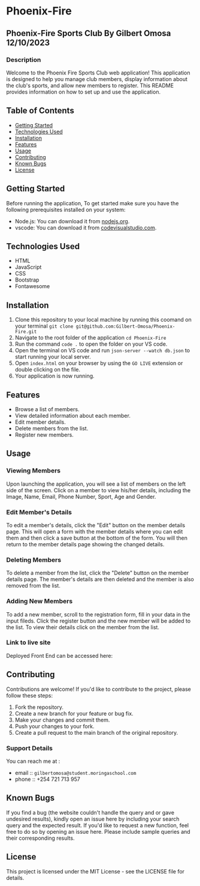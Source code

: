 # Phoenix-Fire

## Phoenix-Fire Sports Club By **Gilbert Omosa** 12/10/2023

### Description

Welcome to the Phoenix Fire Sports Club web application! This application is designed to help you manage club members, display information about the club's sports, and allow new members to register. This README provides information on how to set up and use the application.

## Table of Contents

- [Getting Started](#getting-started)
- [Technologies Used](#technologies-used)
- [Installation](#installation)
- [Features](#features)
- [Usage](#usage)
- [Contributing](#contributing)
- [Known Bugs](#known-bugs)
- [License](#license)

## Getting Started

Before running the application, To get started make sure you have the following prerequisites installed on your system:

- Node.js: You can download it from [nodejs.org](https://nodejs.org/).
- vscode: You can download it from [codevisualstudio.com](https://code.visualstudio.com/Download).

## Technologies Used

- HTML
- JavaScript
- CSS
- Bootstrap
- Fontawesome

## Installation

1. Clone this repository to your local machine by running this coomand on your terminal `git clone git@github.com:Gilbert-Omosa/Phoenix-Fire.git`
2. Navigate to the root folder of the application `cd Phoenix-Fire`
3. Run the command `code .` to open the folder on your VS code.
4. Open the terminal on VS code and run `json-server --watch db.json` to start running your local server.
5. Open `index.html` on your browser by using the `GO LIVE` extension or double clicking on the file.
6. Your application is now running.

## Features

- Browse a list of members.
- View detailed information about each member.
- Edit member details.
- Delete members from the list.
- Register new members.

## Usage

### Viewing Members

Upon launching the application, you will see a list of members on the left side of the screen.
Click on a member to view his/her details, including the Image, Name, Email, Phone Number, Sport, Age and Gender.

### Edit Member's Details

To edit a member's details, click the "Edit" button on the member details page.
This will open a form with the member details where you can edit them and then click a save button at the bottom of the form.
You will then return to the member details page showing the changed details.

### Deleting Members

To delete a member from the list, click the "Delete" button on the member details page.
The member's details are then deleted and the member is also removed from the list.

### Adding New Members

To add a new member, scroll to the registration form, fill in your data in the input fileds.
Click the register button and the new member will be added to the list. To view their details click on the member from the list.

### Link to live site

Deployed Front End can be accessed here:

## Contributing

Contributions are welcome! If you'd like to contribute to the project, please follow these steps:

1. Fork the repository.
2. Create a new branch for your feature or bug fix.
3. Make your changes and commit them.
4. Push your changes to your fork.
5. Create a pull request to the main branch of the original repository.

### Support Details

You can reach me at :

- email :: `gilbertomosa@student.moringaschool.com`
- phone :: +254 721 713 957

## Known Bugs

If you find a bug (the website couldn't handle the query and or gave undesired results), kindly open an issue here by including your search query and the expected result.
If you'd like to request a new function, feel free to do so by opening an issue here. Please include sample queries and their corresponding results.

## License

This project is licensed under the MIT License - see the LICENSE file for details.
